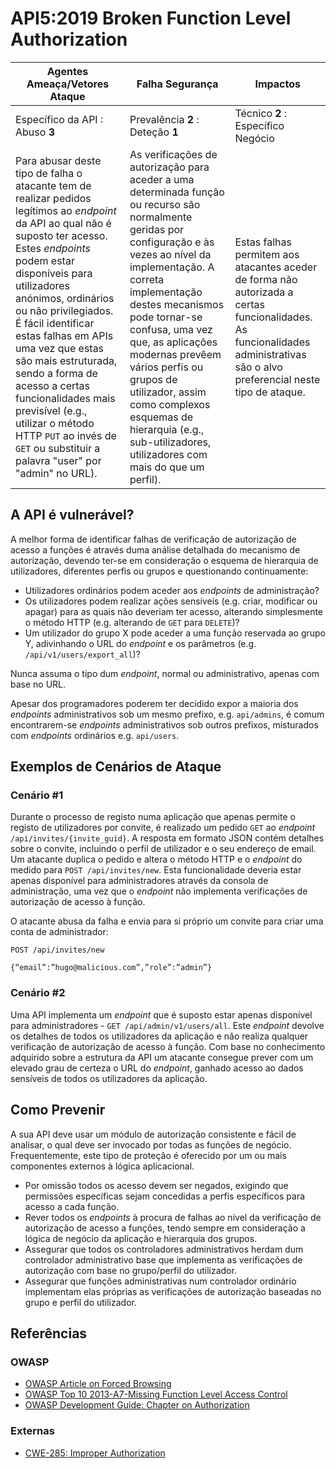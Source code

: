 # API5:2019 Broken Function Level Authorization

| Agentes Ameaça/Vetores Ataque | Falha Segurança | Impactos |
| - | - | - |
| Específico da API : Abuso **3** | Prevalência **2** : Deteção **1** | Técnico **2** : Específico Negócio |
| Para abusar deste tipo de falha o atacante tem de realizar pedidos legítimos ao _endpoint_ da API ao qual não é suposto ter acesso. Estes _endpoints_ podem estar disponíveis para utilizadores anónimos, ordinários ou não privilegiados. É fácil identificar estas falhas em APIs uma vez que  estas são mais estruturada, sendo a forma de acesso a certas funcionalidades mais previsível (e.g., utilizar o método HTTP `PUT` ao invés de `GET` ou substituir a palavra "user" por "admin" no URL). | As verificações de autorização para aceder a uma determinada função ou recurso são normalmente geridas por configuração e às vezes ao nível da implementação. A correta implementação destes mecanismos pode tornar-se confusa, uma vez que, as aplicações modernas prevêem vários perfis ou grupos de utilizador, assim como complexos esquemas de hierarquia (e.g., sub-utilizadores, utilizadores com mais do que um perfil). | Estas falhas permitem aos atacantes aceder de forma não autorizada a certas funcionalidades. As funcionalidades administrativas são o alvo preferencial neste tipo de ataque. |

## A API é vulnerável?

A melhor forma de identificar falhas de verificação de autorização de acesso a
funções é através duma análise detalhada do mecanismo de autorização, devendo
ter-se em consideração o esquema de hierarquia de utilizadores, diferentes
perfis ou grupos e questionando continuamente:

* Utilizadores ordinários podem aceder aos _endpoints_ de administração?
* Os utilizadores podem realizar ações sensíveis (e.g. criar, modificar ou
  apagar) para as quais não deveriam ter acesso, alterando simplesmente o método
  HTTP (e.g. alterando de `GET` para `DELETE`)?
* Um utilizador do grupo X pode aceder a uma função reservada ao grupo Y,
  adivinhando o URL do _endpoint_ e os parâmetros (e.g.
  `/api/v1/users/export_all`)?

Nunca assuma o tipo dum _endpoint_, normal ou administrativo, apenas com base no
URL.

Apesar dos programadores poderem ter decidido expor a maioria dos _endpoints_
administrativos sob um mesmo prefixo, e.g. `api/admins`, é comum encontrarem-se
_endpoints_ administrativos sob outros prefixos, misturados com _endpoints_
ordinários e.g. `api/users`.

## Exemplos de Cenários de Ataque

### Cenário #1

Durante o processo de registo numa aplicação que apenas permite o registo de
utilizadores por convite, é realizado um pedido `GET` ao _endpoint_
`/api/invites/{invite_guid}`. A resposta em formato JSON contém detalhes sobre o
convite, incluindo o perfil de utilizador e o seu endereço de email.
Um atacante duplica o pedido e altera o método HTTP e o _endpoint_ do medido
para `POST /api/invites/new`. Esta funcionalidade deveria estar apenas
disponível para administradores através da consola de administração, uma vez que
o _endpoint_ não implementa verificações de autorização de acesso à função.

O atacante abusa da falha e envia para si próprio um convite para criar uma
conta de administrador:

```
POST /api/invites/new

{“email”:”hugo@malicious.com”,”role”:”admin”}
```

### Cenário #2

Uma API implementa um _endpoint_ que é suposto estar apenas disponível para
administradores - `GET /api/admin/v1/users/all`. Este _endpoint_ devolve os
detalhes de todos os utilizadores da aplicação e não realiza qualquer
verificação de autorização de acesso à função. Com base no conhecimento
adquirido sobre a estrutura da API um atacante consegue prever com um elevado
grau de certeza o URL do _endpoint_, ganhado acesso ao dados sensíveis de todos
os utilizadores da aplicação.

## Como Prevenir

A sua API deve usar um módulo de autorização consistente e fácil de analisar, o
qual deve ser invocado por todas as funções de negócio. Frequentemente, este
tipo de proteção é oferecido por um ou mais componentes externos à lógica
aplicacional.

* Por omissão todos os acesso devem ser negados, exigindo que permissões
  específicas sejam concedidas a perfis específicos para acesso a cada função.
* Rever todos os _endpoints_ à procura de falhas ao nível da verificação de
  autorização de acesso a funções, tendo sempre em consideração a lógica de
  negócio da aplicação e hierarquia dos grupos.
* Assegurar que todos os controladores administrativos herdam dum controlador
  administrativo base que implementa as verificações de autorização com base no
  grupo/perfil do utilizador.
* Assegurar que funções administrativas num controlador ordinário implementam
  elas próprias as verificações de autorização baseadas no grupo e perfil do
  utilizador.

## Referências

### OWASP

* [OWASP Article on Forced Browsing][1]
* [OWASP Top 10 2013-A7-Missing Function Level Access Control][2]
* [OWASP Development Guide: Chapter on Authorization][3]

### Externas

* [CWE-285: Improper Authorization][4]

[1]: https://owasp.org/www-community/attacks/Forced_browsing
[2]: https://www.owasp.org/index.php/Top_10_2013-A7-Missing_Function_Level_Access_Control
[3]: https://owasp.org/www-community/Access_Control
[4]: https://cwe.mitre.org/data/definitions/285.html
